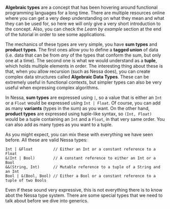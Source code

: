 **Algebraic types** are a concept that has been hovering around functional programming languages for a long time. There are multiple 
resources online where you can get a very deep understanding on what they mean and what they can be used for, so here we will only
give a very short introduction to the concept. Also, you can check the *Learn by example* section at the end of the tutorial in 
order to see some applications.

The mechanics of these types are very simple, you have **sum types** and **product types**. The first ones allow you to define a 
**tagged union** of data (i.e. data that can be from *any* of the types that conform the sum, but only one at a time). The second one
is what we would understand as a **tuple**, which holds multiple elements in order. The interesting thing about these is that, when 
you allow recursion (such as Nessa does), you can create complex data structures called **Algebraic Data Types**. These can be extremely
useful in functional contexts, but simpler types can also be very useful when expressing complex algorithms.

In Nessa, **sum types** are expressed using `|`, so a value that is either an `Int` or a `Float` would be expressed using `Int | Float`. Of course,
you can add as many **variants** (types in the sum) as you want. On the other hand, **product types** are expressed using tuple-like syntax, so
`(Int, Float)` would be a tuple containing an `Int` and a `Float`, in that very same order. You can also add as many types as you want to a tuple.

As you might expect, you can mix these with everything we have seen before. All these are valid Nessa types:

```
Int | &Float         // Either an Int or a constant reference to a Float
&(Int | Bool)        // A constant reference to either an Int or a Bool
&&(String, Int)      // Mutable reference to a tuple of a String and an Int
Bool | &(Bool, Bool) // Either a Bool or a constant reference to a tuple of two Bools
```

Even if these sound very expressive, this is not everything there is to know abot the Nessa type system. There are some special types that we need to talk about
before we dive into generics.
